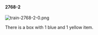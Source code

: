 #### 2768-2
![train-2768-2-0.png](https://github.com/lil-lab/nlvr/raw/master/nlvr/train/images/31/train-2768-2-0.png "train-2768-2-0.png")

There is a box with 1 blue and 1 yellow item.